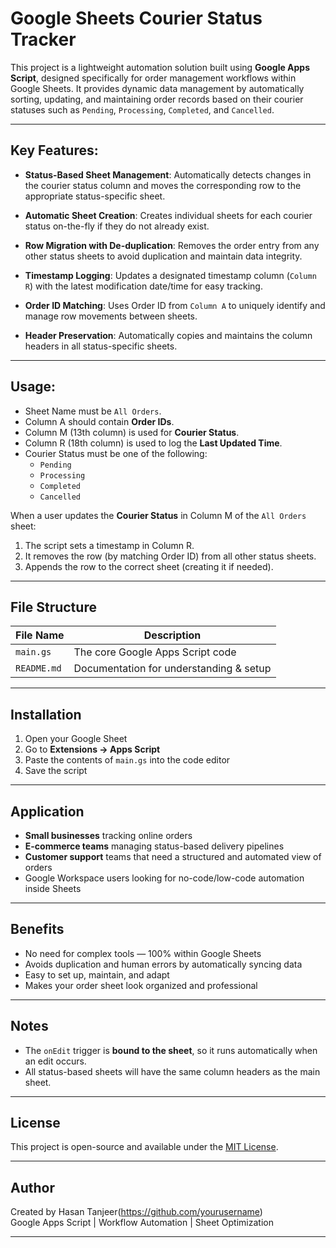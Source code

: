 #  Google Sheets Courier Status Tracker

This project is a lightweight automation solution built using **Google Apps Script**, designed specifically for order management workflows within Google Sheets. It provides dynamic data management by automatically sorting, updating, and maintaining order records based on their courier statuses such as `Pending`, `Processing`, `Completed`, and `Cancelled`.

---

##  Key Features:

- **Status-Based Sheet Management**: Automatically detects changes in the courier status column and moves the corresponding row to the appropriate status-specific sheet.
  
- **Automatic Sheet Creation**: Creates individual sheets for each courier status on-the-fly if they do not already exist.
  
- **Row Migration with De-duplication**: Removes the order entry from any other status sheets to avoid duplication and maintain data integrity.
  
- **Timestamp Logging**: Updates a designated timestamp column (`Column R`) with the latest modification date/time for easy tracking.
  
- **Order ID Matching**: Uses Order ID from `Column A` to uniquely identify and manage row movements between sheets.
  
- **Header Preservation**: Automatically copies and maintains the column headers in all status-specific sheets.

---

##  Usage:

- Sheet Name must be `All Orders`.
- Column A should contain **Order IDs**.
- Column M (13th column) is used for **Courier Status**.
- Column R (18th column) is used to log the **Last Updated Time**.
- Courier Status must be one of the following:
  - `Pending`
  - `Processing`
  - `Completed`
  - `Cancelled`

When a user updates the **Courier Status** in Column M of the `All Orders` sheet:
1. The script sets a timestamp in Column R.
2. It removes the row (by matching Order ID) from all other status sheets.
3. Appends the row to the correct sheet (creating it if needed).

---

##  File Structure

| File Name   | Description                             |
|------------|-----------------------------------------|
| `main.gs`  | The core Google Apps Script code        |
| `README.md`| Documentation for understanding & setup |

---

##  Installation

1. Open your Google Sheet
2. Go to **Extensions → Apps Script**
3. Paste the contents of `main.gs` into the code editor
4. Save the script

---

##  Application

- **Small businesses** tracking online orders
- **E-commerce teams** managing status-based delivery pipelines
- **Customer support** teams that need a structured and automated view of orders
- Google Workspace users looking for no-code/low-code automation inside Sheets

---

##  Benefits

- No need for complex tools — 100% within Google Sheets  
- Avoids duplication and human errors by automatically syncing data  
- Easy to set up, maintain, and adapt  
- Makes your order sheet look organized and professional

---

##  Notes

- The `onEdit` trigger is **bound to the sheet**, so it runs automatically when an edit occurs.
- All status-based sheets will have the same column headers as the main sheet.

---

##  License

This project is open-source and available under the [MIT License](LICENSE).

---

##  Author

Created by Hasan Tanjeer(https://github.com/yourusername)  
Google Apps Script | Workflow Automation | Sheet Optimization

---

